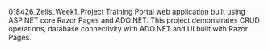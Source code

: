 018426_Zelis_Week1_Project
Training Portal web application built using ASP.NET core Razor Pages and ADO.NET. This project demonstrates CRUD operations, database connectivity with ADO.NET  and UI built with Razor Pages.
